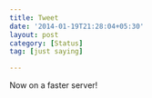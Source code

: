 ```yaml
---
title: Tweet
date: '2014-01-19T21:28:04+05:30'
layout: post
category: [Status]
tag: [just saying]

---
```


Now on a faster server!
